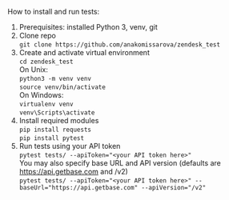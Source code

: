 How to install and run tests:
1. Prerequisites: installed Python 3, venv, git
2. Clone repo\
`git clone https://github.com/anakomissarova/zendesk_test`
3. Create and activate virtual environment\
`cd zendesk_test`\
On Unix:\
`python3 -m venv venv`\
`source venv/bin/activate`\
On Windows:\
`virtualenv venv`\
`venv\Scripts\activate`
4. Install required modules\
`pip install requests`\
`pip install pytest`
5. Run tests using your API token\
`pytest tests/ --apiToken="<your API token here>"`\
You may also specify base URL and API version (defaults are https://api.getbase.com and /v2)\
`pytest tests/ --apiToken="<your API token here>" --baseUrl="https://api.getbase.com" --apiVersion="/v2"`

